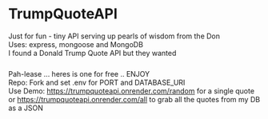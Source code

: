 # TrumpQuoteAPI
Just for fun - tiny API serving up pearls of wisdom from the Don <br>
Uses: express, mongoose and MongoDB <br>
I found a Donald Trump Quote API but they wanted $$$$ <br>
Pah-lease ... heres is one for free .. ENJOY<br>
Repo: Fork and set .env for PORT and DATABASE_URI <br>
Use Demo: https://trumpquoteapi.onrender.com/random for a single quote or https://trumpquoteapi.onrender.com/all to grab all the quotes from my DB as a JSON
